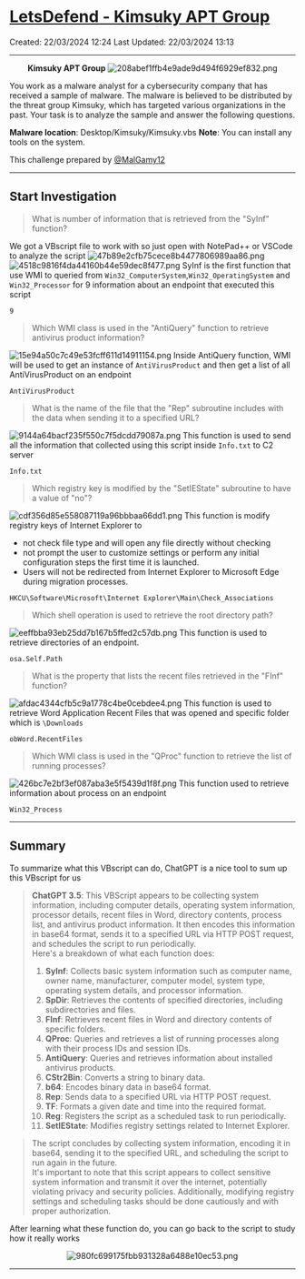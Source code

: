 # [LetsDefend - Kimsuky APT Group](https://app.letsdefend.io/challenge/kimsuky-apt-group)
Created: 22/03/2024 12:24
Last Updated: 22/03/2024 13:13
* * *
<div align=center>

**Kimsuky APT Group**
![208abef1ffb4e9ade9d494f6929ef832.png](/resources/208abef1ffb4e9ade9d494f6929ef832.png)
</div>
You work as a malware analyst for a cybersecurity company that has received a sample of malware. The malware is believed to be distributed by the threat group Kimsuky, which has targeted various organizations in the past. Your task is to analyze the sample and answer the following questions.

**Malware location**: Desktop/Kimsuky/Kimsuky.vbs
**Note**: You can install any tools on the system.

This challenge prepared by [@MalGamy12](https://twitter.com/MalGamy12)

* * *
## Start Investigation
>What is number of information that is retrieved from the "SyInf" function?

We got a VBscript file to work with so just open with NotePad++ or VSCode to analyze the script
![47b89e2cfb75cece8b4477806989aa86.png](/resources/47b89e2cfb75cece8b4477806989aa86.png)
![4518c9816f4da44160b44e59dec8f477.png](/resources/4518c9816f4da44160b44e59dec8f477.png)
SyInf is the first function that use WMI to queried from `Win32_ComputerSystem`,`Win32_OperatingSystem` and `Win32_Processor` for 9 information about an endpoint that executed this script
```
9
```

>Which WMI class is used in the "AntiQuery" function to retrieve antivirus product information?

![15e94a50c7c49e53fcff611d14911154.png](/resources/15e94a50c7c49e53fcff611d14911154.png)
Inside AntiQuery function, WMI will be used to get an instance of `AntiVirusProduct` and then get a list of all AntiVirusProduct on an endpoint
```
AntiVirusProduct
```

>What is the name of the file that the "Rep" subroutine includes with the data when sending it to a specified URL?

![9144a64bacf235f550c7f5dcdd79087a.png](/resources/9144a64bacf235f550c7f5dcdd79087a.png)
This function is used to send all the information that collected using this script inside `Info.txt` to C2 server 
```
Info.txt
```

>Which registry key is modified by the "SetIEState" subroutine to have a value of "no"?

![cdf356d85e558087119a96bbbaa66dd1.png](/resources/cdf356d85e558087119a96bbbaa66dd1.png)
This function is modify registry keys of Internet Explorer to 
- not check file type and will open any file directly without checking
- not prompt the user to customize settings or perform any initial configuration steps the first time it is launched.
- Users will not be redirected from Internet Explorer to Microsoft Edge during migration processes.

```
HKCU\Software\Microsoft\Internet Explorer\Main\Check_Associations
```

>Which shell operation is used to retrieve the root directory path?

![eeffbba93eb25dd7b167b5ffed2c57db.png](/resources/eeffbba93eb25dd7b167b5ffed2c57db.png)
This function is used to retrieve directories of an endpoint.
```
osa.Self.Path
```

>What is the property that lists the recent files retrieved in the "FInf" function?

![afdac4344cfb5c9a1778c4be0cebdee4.png](/resources/afdac4344cfb5c9a1778c4be0cebdee4.png)
This function is used to retrieve Word Application Recent Files that was opened and specific folder which is `\Downloads`
```
obWord.RecentFiles
```

>Which WMI class is used in the "QProc" function to retrieve the list of running processes?

![426bc7e2bf3ef087aba3e5f5439d1f8f.png](/resources/426bc7e2bf3ef087aba3e5f5439d1f8f.png)
This function used to retrieve information about process on an endpoint
```
Win32_Process
```

* * *
## Summary

To summarize what this VBscript can do, ChatGPT is a nice tool to sum up this VBscript for us 
>**ChatGPT 3.5**: This VBScript appears to be collecting system information, including computer details, operating system information, processor details, recent files in Word, directory contents, process list, and antivirus product information. It then encodes this information in base64 format, sends it to a specified URL via HTTP POST request, and schedules the script to run periodically. <br>
Here's a breakdown of what each function does: <br>
>1. **SyInf**: Collects basic system information such as computer name, owner name, manufacturer, computer model, system type, operating system details, and processor information.
>2. **SpDir**: Retrieves the contents of specified directories, including subdirectories and files.
>3. **FInf**: Retrieves recent files in Word and directory contents of specific folders.
>4. **QProc**: Queries and retrieves a list of running processes along with their process IDs and session IDs.
>5. **AntiQuery**: Queries and retrieves information about installed antivirus products.
>6. **CStr2Bin**: Converts a string to binary data.
>7. **b64**: Encodes binary data in base64 format.
>8. **Rep**: Sends data to a specified URL via HTTP POST request.
>9. **TF**: Formats a given date and time into the required format.
>10. **Reg**: Registers the script as a scheduled task to run periodically.
>11. **SetIEState**: Modifies registry settings related to Internet Explorer. 

>The script concludes by collecting system information, encoding it in base64, sending it to the specified URL, and scheduling the script to run again in the future. <br>
It's important to note that this script appears to collect sensitive system information and transmit it over the internet, potentially violating privacy and security policies. Additionally, modifying registry settings and scheduling tasks should be done cautiously and with proper authorization.

After learning what these function do, you can go back to the script to study how it really works

<div align=center>

![980fc699175fbb931328a6488e10ec53.png](/resources/980fc699175fbb931328a6488e10ec53.png)
</div>

* * *
